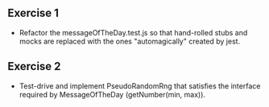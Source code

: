 ## Exercise 1

- Refactor the messageOfTheDay.test.js so that hand-rolled stubs and mocks are replaced with the ones "automagically" created by jest.

## Exercise 2

- Test-drive and implement PseudoRandomRng that satisfies the interface required by MessageOfTheDay (getNumber(min, max)).
